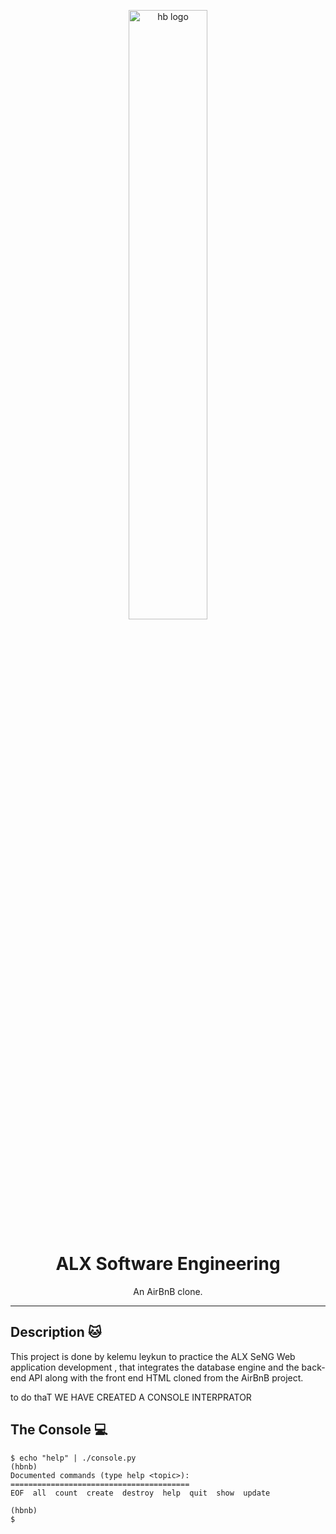 <p align ="center">

<img src="https://github.com/kelemul/AirBnB_clone/raw/main/tests/assets/hbnb_logo.png" width="50%" alt="hb logo"/>

</p>

<h1 align="center">ALX Software Engineering</h1>
<p align="center">An AirBnB clone.</p>

---

## Description :cat:

This project is done by kelemu leykun to practice the ALX SeNG  Web application development
, that integrates the database engine and the back-end API along with the front end HTML cloned from the AirBnB project.

to do thaT WE HAVE CREATED A CONSOLE INTERPRATOR
 ## The Console :computer:

```
$ echo "help" | ./console.py
(hbnb) 
Documented commands (type help <topic>):
========================================
EOF  all  count  create  destroy  help  quit  show  update

(hbnb) 
$
```
